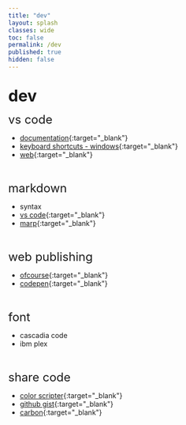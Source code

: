 ```yaml
---
title: "dev"
layout: splash
classes: wide
toc: false
permalink: /dev
published: true
hidden: false
---
```


<br>
<font size="6"><span style="font-weight:bold;"> dev </span></font>
<br>

<font size="5"> vs code </font>

- [documentation](https://code.visualstudio.com/docs){:target="_blank"}
- [keyboard shortcuts - windows](https://code.visualstudio.com/shortcuts/keyboard-shortcuts-windows.pdf){:target="_blank"}
- [web](https://code.visualstudio.com/docs/editor/vscode-web){:target="_blank"}
<br>

<font size="5"> markdown </font>

- syntax
- [vs code](https://code.visualstudio.com/docs/languages/markdown){:target="_blank"}
- [marp](https://marketplace.visualstudio.com/items?itemName=marp-team.marp-vscode){:target="_blank"}
<br>

<font size="5"> web publishing </font>

- [ofcourse](https://ofcourse.kr/){:target="_blank"}
- [codepen](https://codepen.io/pen/){:target="_blank"}
<br>

<font size="5"> font </font>

- cascadia code
- ibm plex
<br>

<font size="5"> share code </font>

- [color scripter](https://colorscripter.com/){:target="_blank"}
- [github gist](https://gist.github.com/){:target="_blank"}
- [carbon](https://carbon.now.sh/){:target="_blank"}
<br>
